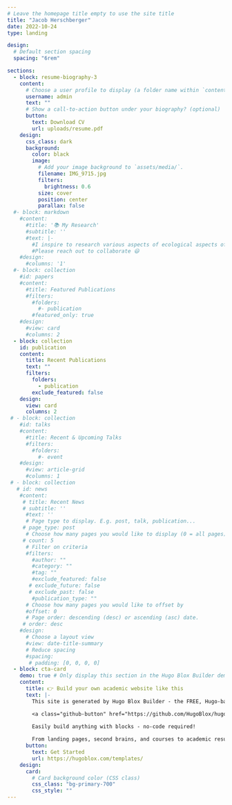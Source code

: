 ```yaml
---
# Leave the homepage title empty to use the site title
title: "Jacob Herschberger"
date: 2022-10-24
type: landing

design:
  # Default section spacing
  spacing: "6rem"

sections:
  - block: resume-biography-3
    content:
      # Choose a user profile to display (a folder name within `content/authors/`)
      username: admin
      text: ""
      # Show a call-to-action button under your biography? (optional)
      button:
        text: Download CV
        url: uploads/resume.pdf
    design:
      css_class: dark
      background:
        color: black
        image:
          # Add your image background to `assets/media/`.
          filename: IMG_9715.jpg
          filters:
            brightness: 0.6
          size: cover
          position: center
          parallax: false
  #- block: markdown
    #content:
      #title: '📚 My Research'
      #subtitle: ''
      #text: |-
        #I inspire to research various aspects of ecological aspects of plant-insect interactions across large expanses.
        #Please reach out to collaborate 😃
    #design:
      #columns: '1'
  #- block: collection
    #id: papers
    #content:
      #title: Featured Publications
      #filters:
        #folders:
          #- publication
        #featured_only: true
    #design:
      #view: card
      #columns: 2
  - block: collection
    id: publication
    content:
      title: Recent Publications
      text: ""
      filters:
        folders:
          - publication
        exclude_featured: false
    design:
      view: card
      columns: 2
 # - block: collection
    #id: talks
    #content:
      #title: Recent & Upcoming Talks
      #filters:
        #folders:
          #- event
    #design:
      #view: article-grid
      #columns: 1
 # - block: collection
   # id: news
    #content:
     # title: Recent News
     # subtitle: ''
      #text: ''
      # Page type to display. E.g. post, talk, publication...
     # page_type: post
      # Choose how many pages you would like to display (0 = all pages)
     # count: 5
      # Filter on criteria
      #filters:
        #author: ""
        #category: ""
        #tag: ""
        #exclude_featured: false
       # exclude_future: false
       # exclude_past: false
        #publication_type: ""
      # Choose how many pages you would like to offset by
      #offset: 0
      # Page order: descending (desc) or ascending (asc) date.
     # order: desc
    #design:
      # Choose a layout view
      #view: date-title-summary
      # Reduce spacing
      #spacing:
       # padding: [0, 0, 0, 0]
  - block: cta-card
    demo: true # Only display this section in the Hugo Blox Builder demo site
    content:
      title: 👉 Build your own academic website like this
      text: |-
        This site is generated by Hugo Blox Builder - the FREE, Hugo-based open source website builder trusted by 250,000+ academics like you.

        <a class="github-button" href="https://github.com/HugoBlox/hugo-blox-builder" data-color-scheme="no-preference: light; light: light; dark: dark;" data-icon="octicon-star" data-size="large" data-show-count="true" aria-label="Star HugoBlox/hugo-blox-builder on GitHub">Star</a>

        Easily build anything with blocks - no-code required!
        
        From landing pages, second brains, and courses to academic resumés, conferences, and tech blogs.
      button:
        text: Get Started
        url: https://hugoblox.com/templates/
    design:
      card:
        # Card background color (CSS class)
        css_class: "bg-primary-700"
        css_style: ""
---
```

